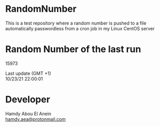 # RandomNumber    
This is a test repository where a random number is pushed to a file automatically passwordless from a cron job in my Linux CentOS server    
# Random Number of the last run   
15973
      
Last update (GMT +1)    
10/23/21 22:00:01
# Developer    
Hamdy Abou El Anein   
hamdy.aea@protonmail.com
